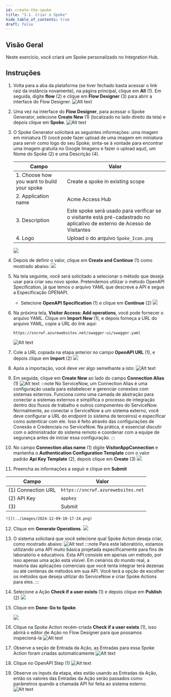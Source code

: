 ```yaml
---
id: create-the-spoke
title: "3.1. Criar o Spoke"
hide_table_of_contents: true
draft: false
---
```


## Visão Geral

Neste exercício, você criará um Spoke personalizado no Integration Hub.

## Instruções

1. Volta para a aba da plataforma (se tiver fechado basta acessar o link raiz da instância novamente), na página principal, clique em **All** (1). Em seguida, digite **flow** (2) e clique em **Flow Designer** (3) para abrir a interface do Flow Designer.
   ![Alt text](../images/2023-09-21_07-13-57.png)

2. Uma vez na interface do **Flow Designer**, para acessar o Spoke Generator, selecione **Create New** (1) (localizado no lado direito da tela) e depois clique em **Spoke**.
   ![Alt text](../images/2023-09-21_07-19-21.png)

3. O Spoke Generator solicitará as seguintes informações: uma imagem em miniatura (1) (você pode fazer upload de uma imagem em miniatura para servir como logo do seu Spoke; sinta-se à vontade para encontrar uma imagem gratuita no Google Imagens e fazer o upload aqui), um Nome do Spoke (2) e uma Descrição (4).

   | Campo         | Valor                                                        |
   |---------------|--------------------------------------------------------------|
   | 1. Choose how you want to build your spoke | Create a spoke in existing scope   |
   | 2. Application name | Acme Access Hub                                              |
   | 3. Description     | Este spoke será usado para verificar se o visitante está pré-cadastrado no aplicativo de externo de Acesso de Visitantes |
   | 4. Logo | Upload o do arquivo `Spoke_Icon.png`    |
   ![](../images/2024-12-09-10-07-24.png)

4. Depois de definir o valor, clique em **Create and Continue** (1) como mostrado abaixo:
   ![](../images/2024-12-09-10-08-07.png)

5. Na tela seguinte, você será solicitado a selecionar o método que deseja usar para criar seu novo spoke. Pretendemos utilizar o método OpenAPI Specification, já que temos o arquivo YAML que descreve a API e segue a Especificação OPENAPI.
   * Selecione **OpenAPI Specification** (1) e clique em **Continue** (2)
   ![](../images/2024-12-09-10-09-52.png)

6. Na próxima tela, **Visitor Access: Add operations**, você pode fornecer o arquivo YAML. Clique em **Import New** (1), e depois forneça a URL do arquivo YAML, copie a URL do link aqui: 
   
   ```
   https://sncrwf.azurewebsites.net/swagger-ui/swagger.yaml
   ```
   
   ![Alt text](../images/2023-09-21_07-39-25.png)

7. Cole a URL copiada na etapa anterior no campo **OpenAPI URL** (1), e depois clique em **Import** (2)
   ![](../images/2024-12-09-10-12-24.png)

8. Após a importação, você deve ver algo semelhante a isto:
   ![Alt text](../images/2023-09-21_07-44-25.png)

9.  Em seguida, clique em **Create New** ao lado do campo **Connection Alias** (1)
   ![Alt text](../images/2023-09-21_07-45-32.png)
   :::note
   No ServiceNow, um Connection Alias é uma configuração usada para estabelecer e gerenciar conexões com sistemas externos. Funciona como uma camada de abstração para conectar a sistemas externos e simplifica o processo de integração dentro dos fluxos de trabalho e outros componentes do ServiceNow. Normalmente, ao conectar o ServiceNow a um sistema externo, você deve configurar a URL do endpoint (o sistema de terceiros) e especificar como autenticar com ele. Isso é feito através das configurações de Conexão e Credenciais no ServiceNow. Na prática, é essencial discutir com o administrador do sistema remoto e coordenar com a equipe de segurança antes de iniciar essa configuração.
   :::

10. No campo **Connection alias name** (1) digite **VisitorAppConnection** e mantenha o **Authentication Configuration Template** com o valor padrão **Api Key Template** (2), depois clique em **Create** (3)
    ![](../images/2024-12-09-10-13-40.png)

11. Preencha as informações a seguir e clique em **Submit**

   | Campo         | Valor                                                        |
   |---------------|--------------------------------------------------------------|
   | (1) Connection URL | `https://sncrwf.azurewebsites.net`   |
   | (2) API Key | `appkey`                                    |
   | (3)     | <span className="button-purple">Submit</span> |

    ![](../images/2024-12-09-10-17-24.png)

12. Clique em **Generate Operations**.
    ![](../images/2024-12-09-10-18-43.png)

13. O sistema solicitará que você selecione qual Spoke Action deseja criar, como mostrado abaixo:
    ![Alt text](../images/2023-09-21_07-59-26.png)
    :::note
    Para este laboratório, estamos utilizando uma API muito básica projetada especificamente para fins de laboratório e educativos. Esta API consiste em apenas um método, por isso apenas uma ação está visível. Em cenários do mundo real, a maioria das aplicações comerciais que você tenta integrar terá dezenas ou até centenas de métodos em sua API. Você terá a opção de escolher os métodos que deseja utilizar do ServiceNow e criar Spoke Actions para eles.
    :::

14. Selecione a Ação **Check if a user exists** (1) e depois clique em **Publish** (2)
    ![](../images/2024-12-09-10-19-52.png)

15. Clique em **Done: Go to Spoke**.

    ![](../images/2024-12-09-10-21-02.png)

16. Clique na Spoke Action recém-criada **Check if a user exists** (1), isso abrirá o editor de Ação no Flow Designer para que possamos inspecioná-la
    ![Alt text](../images/2023-09-21_08-21-50.png)

17. Observe a seção de Entrada da Ação, as Entradas para essa Spoke Action foram criadas automaticamente
    ![Alt text](../images/2023-09-21_08-23-39.png)

18. Clique no OpenAPI Step (1)
    ![Alt text](../images/2023-09-21_08-24-59.png)

19. Observe os inputs da etapa, eles estão usando as Entradas da Ação, então os valores das Entradas da Ação serão passados como parâmetros quando a chamada API for feita ao sistema externo.
    ![Alt text](../images/2023-09-21_08-26-21.png)


